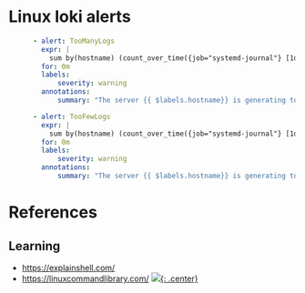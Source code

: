 # Linux loki alerts
```yaml
      - alert: TooManyLogs
        expr: |
          sum by(hostname) (count_over_time({job="systemd-journal"} [1d])) / sum by(hostname) (count_over_time({job="systemd-journal"} [1d] offset 1d)) > 1.5
        for: 0m
        labels:
            severity: warning
        annotations:
            summary: "The server {{ $labels.hostname}} is generating too many logs"

      - alert: TooFewLogs
        expr: |
          sum by(hostname) (count_over_time({job="systemd-journal"} [1d])) / sum by(hostname) (count_over_time({job="systemd-journal"} [1d] offset 1d)) < 0.5
        for: 0m
        labels:
            severity: warning
        annotations:
            summary: "The server {{ $labels.hostname}} is generating too few logs"

```
# References

## Learning

- https://explainshell.com/
- https://linuxcommandlibrary.com/
[![](not-by-ai.svg){: .center}](https://notbyai.fyi)
